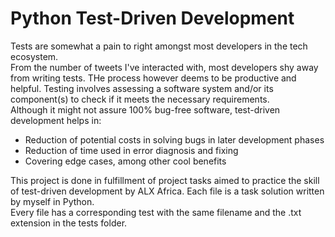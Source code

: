 # Python Test-Driven Development

Tests are somewhat a pain to right amongst most developers in the tech ecosystem.  
From the number of tweets I've interacted with, most developers
shy away from writing tests. THe process however deems to be productive 
and helpful. Testing involves assessing a software system and/or 
its component(s) to check if it meets the necessary requirements.  
Although it might not assure 100% bug-free software, test-driven development helps in:  

* Reduction of potential costs in solving bugs in later development phases
* Reduction of time used in error diagnosis and fixing
* Covering edge cases, among other cool benefits

This project is done in fulfillment of project tasks aimed to practice
the skill of test-driven development by ALX Africa. Each file is a task solution
written by myself in Python.  
Every file has a corresponding test with the same filename and the .txt extension in the tests folder.  
